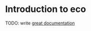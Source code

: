 # Introduction to eco

TODO: write [great documentation](http://jacobian.org/writing/what-to-write/)
